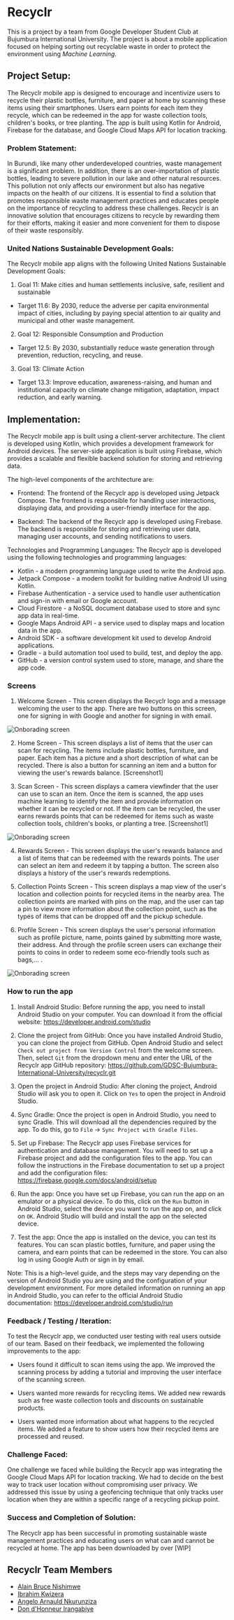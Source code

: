 # Recyclr
[](https://img.shields.io/twitter/follow/gdscbiu)
This is a project by a team from Google Developer Student Club at Bujumbura International University. The project is about a mobile application focused on helping sorting out recyclable waste in order to protect the environment using _Machine Learning_.
## Project Setup:
The Recyclr mobile app is designed to encourage and incentivize users to recycle their plastic bottles, furniture, and paper at home by scanning these items using their smartphones. Users earn points for each item they recycle, which can be redeemed in the app for waste collection tools, children's books, or tree planting. The app is built using Kotlin for Android, Firebase for the database, and Google Cloud Maps API for location tracking.

### Problem Statement:
In Burundi, like many other underdeveloped countries, waste management is a significant problem. In addition, there is an over-importation of plastic bottles, leading to severe pollution in our lake and other natural resources. This pollution not only affects our environment but also has negative impacts on the health of our citizens. It is essential to find a solution that promotes responsible waste management practices and educates people on the importance of recycling to address these challenges. Recyclr is an innovative solution that encourages citizens to recycle by rewarding them for their efforts, making it easier and more convenient for them to dispose of their waste responsibly.

### United Nations Sustainable Development Goals:
The Recyclr mobile app aligns with the following United Nations Sustainable Development Goals:

1. Goal 11: Make cities and human settlements inclusive, safe, resilient and sustainable
- Target 11.6: By 2030, reduce the adverse per capita environmental impact of cities, including by paying special attention to air quality and municipal and other waste management.
2. Goal 12: Responsible Consumption and Production
- Target 12.5: By 2030, substantially reduce waste generation through prevention, reduction, recycling, and reuse.
3. Goal 13: Climate Action
- Target 13.3: Improve education, awareness-raising, and human and institutional capacity on climate change mitigation, adaptation, impact reduction, and early warning.

## Implementation:
The Recyclr mobile app is built using a client-server architecture. The client is developed using Kotlin, which provides a development framework for Android devices. The server-side application is built using Firebase, which provides a scalable and flexible backend solution for storing and retrieving data.

The high-level components of the architecture are:

- Frontend: The frontend of the Recyclr app is developed using Jetpack Compose. The frontend is responsible for handling user interactions, displaying data, and providing a user-friendly interface for the app.

- Backend: The backend of the Recyclr app is developed using Firebase. The backend is responsible for storing and retrieving user data, managing user accounts, and sending notifications to users.

Technologies and Programming Languages: The Recyclr app is developed using the following technologies and programming languages:

- Kotlin - a modern programming language used to write the Android app.
- Jetpack Compose - a modern toolkit for building native Android UI using Kotlin.
- Firebase Authentication - a service used to handle user authentication and sign-in with email or Google account.
- Cloud Firestore - a NoSQL document database used to store and sync app data in real-time.
- Google Maps Android API - a service used to display maps and location data in the app.
- Android SDK - a software development kit used to develop Android applications.
- Gradle - a build automation tool used to build, test, and deploy the app.
- GitHub - a version control system used to store, manage, and share the app code.
### Screens
1. Welcome Screen - This screen displays the Recyclr logo and a message welcoming the user to the app. There are two buttons on this screen, one for signing in with Google and another for signing in with email.

![Onborading screen](/screenshots/1.jpg "Onborading screen")

2. Home Screen - This screen displays a list of items that the user can scan for recycling. The items include plastic bottles, furniture, and paper. Each item has a picture and a short description of what can be recycled. There is also a button for scanning an item and a button for viewing the user's rewards balance.
[Screenshot1]

3. Scan Screen - This screen displays a camera viewfinder that the user can use to scan an item. Once the item is scanned, the app uses machine learning to identify the item and provide information on whether it can be recycled or not. If the item can be recycled, the user earns rewards points that can be redeemed for items such as waste collection tools, children's books, or planting a tree.
[Screenshot1]

![Onborading screen](/screenshots/2.jpg "Onborading screen")

4. Rewards Screen - This screen displays the user's rewards balance and a list of items that can be redeemed with the rewards points. The user can select an item and redeem it by tapping a button. The screen also displays a history of the user's rewards redemptions.

5. Collection Points Screen - This screen displays a map view of the user's location and collection points for recycled items in the nearby area. The collection points are marked with pins on the map, and the user can tap a pin to view more information about the collection point, such as the types of items that can be dropped off and the pickup schedule.

6. Profile Screen - This screen displays the user's personal information such as profile picture, name, points gained by submitting more waste, their address. And through the profile screen users can exchange their points to coins in order to redeem some eco-friendly tools such as bags,... .

![Onborading screen](/screenshots/3.jpg "Onborading screen")

### How to run the app
1. Install Android Studio: Before running the app, you need to install Android Studio on your computer. You can download it from the official website: https://developer.android.com/studio

2. Clone the project from GitHub: Once you have installed Android Studio, you can clone the project from GitHub. Open Android Studio and select `Check out project from Version Control` from the welcome screen. Then, select `Git` from the dropdown menu and enter the URL of the Recyclr app GitHub repository: https://github.com/GDSC-Bujumbura-International-University/recyclr.git

3. Open the project in Android Studio: After cloning the project, Android Studio will ask you to open it. Click on `Yes` to open the project in Android Studio.

4. Sync Gradle: Once the project is open in Android Studio, you need to sync Gradle. This will download all the dependencies required by the app. To do this, go to `File` -> `Sync Project with Gradle Files`.

5. Set up Firebase: The Recyclr app uses Firebase services for authentication and database management. You will need to set up a Firebase project and add the configuration files to the app. You can follow the instructions in the Firebase documentation to set up a project and add the configuration files: https://firebase.google.com/docs/android/setup

6. Run the app: Once you have set up Firebase, you can run the app on an emulator or a physical device. To do this, click on the `Run` button in Android Studio, select the device you want to run the app on, and click on `OK`. Android Studio will build and install the app on the selected device.

7. Test the app: Once the app is installed on the device, you can test its features. You can scan plastic bottles, furniture, and paper using the camera, and earn points that can be redeemed in the store. You can also log in using Google Auth or sign in by email.

Note: This is a high-level guide, and the steps may vary depending on the version of Android Studio you are using and the configuration of your development environment. For more detailed information on running an app in Android Studio, you can refer to the official Android Studio documentation: https://developer.android.com/studio/run

### Feedback / Testing / Iteration:
To test the Recyclr app, we conducted user testing with real users outside of our team. Based on their feedback, we implemented the following improvements to the app:

- Users found it difficult to scan items using the app. We improved the scanning process by adding a tutorial and improving the user interface of the scanning screen.

- Users wanted more rewards for recycling items. We added new rewards such as free waste collection tools and discounts on sustainable products.

- Users wanted more information about what happens to the recycled items. We added a feature to show users how their recycled items are processed and reused.

### Challenge Faced:
One challenge we faced while building the Recyclr app was integrating the Google Cloud Maps API for location tracking. We had to decide on the best way to track user location without compromising user privacy. We addressed this issue by using a geofencing technique that only tracks user location when they are within a specific range of a recycling pickup point.

### Success and Completion of Solution:
The Recyclr app has been successful in promoting sustainable waste management practices and educating users on what can and cannot be recycled at home. The app has been downloaded by over [WIP]

## Recyclr Team Members
- [Alain Bruce Nishimwe](https://github.com/nishalbruce)
- [Ibrahim Kwizera](https://github.com/ibrahim703042)
- [Angelo Arnauld Nkurunziza](https://github.com/Nkurunziza2001)
- [Don d'Honneur Irangabiye](https://github.com/H0nneur)
